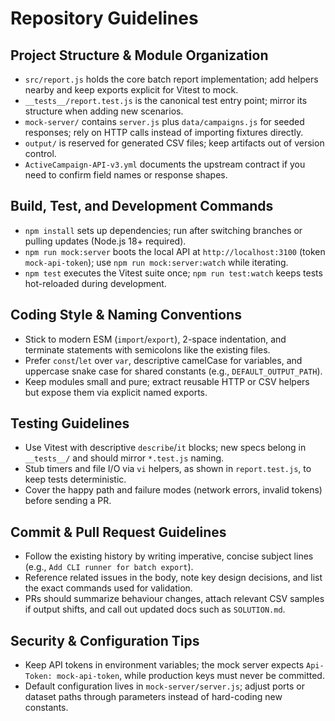 # Repository Guidelines

## Project Structure & Module Organization
- `src/report.js` holds the core batch report implementation; add helpers nearby and keep exports explicit for Vitest to mock.
- `__tests__/report.test.js` is the canonical test entry point; mirror its structure when adding new scenarios.
- `mock-server/` contains `server.js` plus `data/campaigns.js` for seeded responses; rely on HTTP calls instead of importing fixtures directly.
- `output/` is reserved for generated CSV files; keep artifacts out of version control.
- `ActiveCampaign-API-v3.yml` documents the upstream contract if you need to confirm field names or response shapes.

## Build, Test, and Development Commands
- `npm install` sets up dependencies; run after switching branches or pulling updates (Node.js 18+ required).
- `npm run mock:server` boots the local API at `http://localhost:3100` (token `mock-api-token`); use `npm run mock:server:watch` while iterating.
- `npm test` executes the Vitest suite once; `npm run test:watch` keeps tests hot-reloaded during development.

## Coding Style & Naming Conventions
- Stick to modern ESM (`import`/`export`), 2-space indentation, and terminate statements with semicolons like the existing files.
- Prefer `const`/`let` over `var`, descriptive camelCase for variables, and uppercase snake case for shared constants (e.g., `DEFAULT_OUTPUT_PATH`).
- Keep modules small and pure; extract reusable HTTP or CSV helpers but expose them via explicit named exports.

## Testing Guidelines
- Use Vitest with descriptive `describe`/`it` blocks; new specs belong in `__tests__/` and should mirror `*.test.js` naming.
- Stub timers and file I/O via `vi` helpers, as shown in `report.test.js`, to keep tests deterministic.
- Cover the happy path and failure modes (network errors, invalid tokens) before sending a PR.

## Commit & Pull Request Guidelines
- Follow the existing history by writing imperative, concise subject lines (e.g., `Add CLI runner for batch export`).
- Reference related issues in the body, note key design decisions, and list the exact commands used for validation.
- PRs should summarize behaviour changes, attach relevant CSV samples if output shifts, and call out updated docs such as `SOLUTION.md`.

## Security & Configuration Tips
- Keep API tokens in environment variables; the mock server expects `Api-Token: mock-api-token`, while production keys must never be committed.
- Default configuration lives in `mock-server/server.js`; adjust ports or dataset paths through parameters instead of hard-coding new constants.
